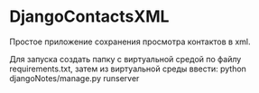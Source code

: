 # DjangoContactsXML

Простое приложение сохранения просмотра контактов в xml.

Для запуска создать папку с виртуальной средой по файлу requirements.txt, затем из виртуальной среды ввести: python djangoNotes/manage.py runserver
